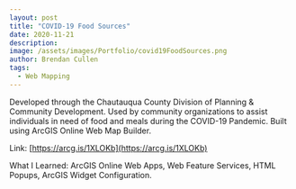 ```yaml
---
layout: post
title: "COVID-19 Food Sources"
date: 2020-11-21
description:
image: /assets/images/Portfolio/covid19FoodSources.png
author: Brendan Cullen
tags:
  - Web Mapping
---
```

 Developed through the Chautauqua County Division of Planning & Community Development. Used by community organizations to assist individuals in need of food and meals during the COVID-19 Pandemic. Built using ArcGIS Online Web Map Builder.

Link: [https://arcg.is/1XLOKb](https://arcg.is/1XLOKb)

What I Learned: ArcGIS Online Web Apps, Web Feature Services, HTML Popups, ArcGIS Widget Configuration.